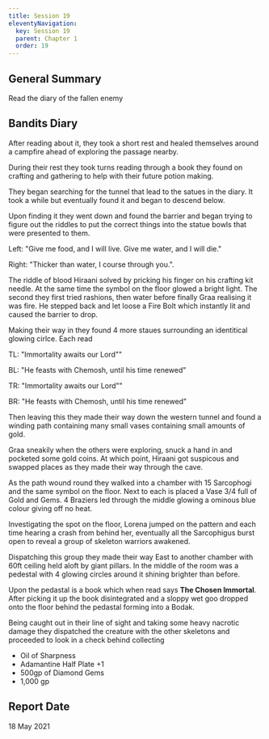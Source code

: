```yaml
---
title: Session 19
eleventyNavigation:
  key: Session 19
  parent: Chapter 1
  order: 19
---
```


## General Summary

Read the diary of the fallen enemy

## Bandits Diary  

After reading about it, they took a short rest and healed themselves around a campfire ahead of exploring the passage nearby.

During their rest they took turns reading through a book they found on crafting and gathering to help with their future potion making.

They began searching for the tunnel that lead to the satues in the diary. It took a while but eventually found it and began to descend below.

Upon finding it they went down and found the barrier and began trying to figure out the riddles to put the correct things into the statue bowls that were presented to them.

Left: "Give me food, and I will live. Give me water, and I will die."

Right: "Thicker than water, I course through you.".

The riddle of blood Hiraani solved by pricking his finger on his crafting kit needle. At the same time the symbol on the floor glowed a bright light. The second they first tried rashions, then water before finally Graa realising it was fire. He stepped back and let loose a Fire Bolt which instantly lit and caused the barrier to drop.

Making their way in they found 4 more staues surrounding an identitical glowing cirlce. Each read

TL: "Immortality awaits our Lord""

BL: "He feasts with Chemosh, until his time renewed"

TR: "Immortality awaits our Lord""

BR: "He feasts with Chemosh, until his time renewed"

Then leaving this they made their way down the western tunnel and found a winding path containing many small vases containing small amounts of gold.

Graa sneakily when the others were exploring, snuck a hand in and pocketed some gold coins. At which point, Hiraani got suspicous and swapped places as they made their way through the cave.

As the path wound round they walked into a chamber with 15 Sarcophogi and the same symbol on the floor. Next to each is placed a Vase 3/4 full of Gold and Gems. 4 Braziers led through the middle glowing a ominous blue colour giving off no heat.

Investigating the spot on the floor, Lorena jumped on the pattern and each time hearing a crash from behind her, eventually all the Sarcophigus burst open to reveal a group of skeleton warriors awakened.

Dispatching this group they made their way East to another chamber with 60ft ceiling held aloft by giant pillars. In the middle of the room was a pedestal with 4 glowing circles around it shining brighter than before.

Upon the pedastal is a book which when read says **The Chosen Immortal**. After picking it up the book disintegrated and a sloppy wet goo dropped onto the floor behind the pedastal forming into a Bodak.

Being caught out in their line of sight and taking some heavy nacrotic damage they dispatched the creature with the other skeletons and proceeded to look in a check behind collecting

- Oil of Sharpness
- Adamantine Half Plate +1
- 500gp of Diamond Gems
- 1,000 gp

## Report Date

18 May 2021
